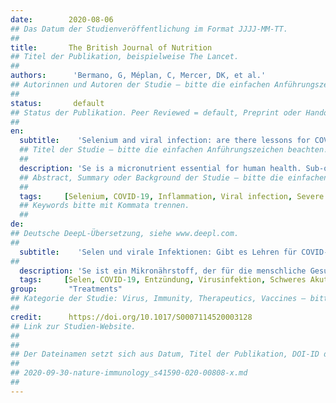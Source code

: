```yaml
---
date:        2020-08-06
## Das Datum der Studienveröffentlichung im Format JJJJ-MM-TT.
##
title:       The British Journal of Nutrition 
## Titel der Publikation, beispielweise The Lancet.
##
authors:      'Bermano, G, Méplan, C, Mercer, DK, et al.'
## Autorinnen und Autoren der Studie – bitte die einfachen Anführungszeichen beachten!
##
status:       default
## Status der Publikation. Peer Reviewed = default, Preprint oder Handout (Thesenpapier)
##
en:
  subtitle:    'Selenium and viral infection: are there lessons for COVID-19?'
  ## Titel der Studie – bitte die einfachen Anführungszeichen beachten!
  ##
  description: 'Se is a micronutrient essential for human health. Sub-optimal Se status is common, occurring in a significant proportion of the population across the world including parts of Europe and China. Human and animal studies have shown that Se status is a key determinant of the host response to viral infections. In this review, we address the question whether Se intake is a factor in determining the severity of response to coronavirus disease 2019 (COVID-19). Emphasis is placed on epidemiological and animal studies which suggest that Se affects host response to RNA viruses and on the molecular mechanisms by which Se and selenoproteins modulate the inter-linked redox homeostasis, stress response and inflammatory response. Together these studies indicate that Se status is an important factor in determining the host response to viral infections. Therefore, we conclude that Se status is likely to influence human response to the severe acute respiratory syndrome coronavirus 2 (SARS-CoV-2) infection and that Se status is one (of several) risk factors which may impact on the outcome of SARS-CoV-2 infection, particularly in populations where Se intake is sub-optimal or low. We suggest the use of appropriate markers to assess the Se status of COVID-19 patients and possible supplementation may be beneficial in limiting the severity of symptoms, especially in countries where Se status is regarded as sub-optimal.'
  ## Abstract, Summary oder Background der Studie – bitte die einfachen Anführungszeichen beachten!
  ##
  tags:     [Selenium, COVID-19, Inflammation, Viral infection, Severe acute respiratory syndrome coronavirus 2, Redox status, Micronutrients]
  ## Keywords bitte mit Kommata trennen.
  ##
de: 
## Deutsche DeepL-Übersetzung, siehe www.deepl.com.
##
  subtitle:    'Selen und virale Infektionen: Gibt es Lehren für COVID-19?'
##
  description: 'Se ist ein Mikronährstoff, der für die menschliche Gesundheit unerlässlich ist. Ein suboptimaler Se-Status ist weit verbreitet und kommt bei einem beträchtlichen Teil der Bevölkerung in der ganzen Welt, einschließlich Teilen Europas und Chinas, vor. Studien an Menschen und Tieren haben gezeigt, dass der Se-Status eine wichtige Determinante für die Reaktion des Wirts auf Virusinfektionen ist. In dieser Übersichtsarbeit gehen wir der Frage nach, ob die Se-Aufnahme ein Faktor ist, der die Schwere der Reaktion auf die Coronavirus-Erkrankung 2019 (COVID-19) bestimmt. Der Schwerpunkt liegt auf epidemiologischen und tierexperimentellen Studien, die darauf hindeuten, dass Se die Reaktion des Wirts auf RNA-Viren beeinflusst, sowie auf den molekularen Mechanismen, durch die Se und Selenoproteine die miteinander verknüpfte Redox-Homöostase, Stressreaktion und Entzündungsreaktion modulieren. Zusammengenommen deuten diese Studien darauf hin, dass der Se-Status ein wichtiger Faktor für die Reaktion des Wirts auf Virusinfektionen ist. Wir kommen daher zu dem Schluss, dass der Se-Status wahrscheinlich die Reaktion des Menschen auf die Infektion mit dem schweren akuten respiratorischen Syndrom Coronavirus 2 (SARS-CoV-2) beeinflusst und dass der Se-Status einer (von mehreren) Risikofaktoren ist, die sich auf den Ausgang der SARS-CoV-2-Infektion auswirken können, insbesondere in Bevölkerungsgruppen, in denen die Se-Zufuhr suboptimal oder niedrig ist. Wir schlagen vor, geeignete Marker zur Beurteilung des Se-Status von COVID-19-Patienten zu verwenden, und eine mögliche Supplementierung könnte zur Begrenzung der Schwere der Symptome beitragen, insbesondere in Ländern, in denen der Se-Status als suboptimal angesehen wird.'
  tags:     [Selen, COVID-19, Entzündung, Virusinfektion, Schweres Akutes Respiratorisches Syndrom Coronavirus 2, Redoxstatus, Mikronährstoffe]
group:       "Treatments"
## Kategorie der Studie: Virus, Immunity, Therapeutics, Vaccines – bitte die Anführungszeichen beachten!
##
credit:      https://doi.org/10.1017/S0007114520003128
## Link zur Studien-Website.
##
##
## Der Dateinamen setzt sich aus Datum, Titel der Publikation, DOI-ID der Studie (nach dem letzten Slash) und der Dateiendung zusammen. Bitte den Unterstrich vor der DOI-ID beachten!
##
## 2020-09-30-nature-immunology_s41590-020-00808-x.md
##
---
```

<object data="{{ page.link }}" style='height:calc(100vh - 400px); width: 100%' type='application/pdf'></object>